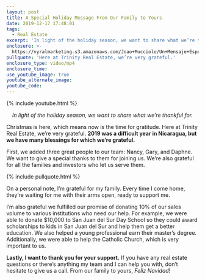 ```yaml
---
layout: post
title: A Special Holiday Message From Our Family to Yours
date: 2019-12-17 17:48:01
tags:
  - Real Estate
excerpt: 'In light of the holiday season, we want to share what we’re thankful for.'
enclosure: >-
  https://vyralmarketing.s3.amazonaws.com/Joao+Mucciolo/Un+Mensaje+Especial+de+Navidad+de+Nuestra+Familia+a+la+Tuya.mp4
pullquote: 'Here at Trinity Real Estate, we’re very grateful.'
enclosure_type: video/mp4
enclosure_time:
use_youtube_image: true
youtube_alternate_image:
youtube_code:
---
```


{% include youtube.html %}

<p style="text-align:center";><em>In light of the holiday season, we want to share what we’re thankful for.</em></p>

Christmas is here, which means now is the time for gratitude. Here at Trinity Real Estate, we’re very grateful. **2019 was a difficult year in Nicaragua, but we have many blessings for which we’re grateful.**

First, we added three great people to our team: Nancy, Gary, and Daphne. We want to give a special thanks to them for joining us. We’re also grateful for all the families and investors who let us serve them.&nbsp;

{% include pullquote.html %}

On a personal note, I’m grateful for my family. Every time I come home, they’re waiting for me with their arms open, ready to support me.&nbsp;

I’m also grateful we fulfilled our promise of donating 10% of our sales volume to various institutions who need our help. For example, we were able to donate $10,000 to San Juan del Sur Day School so they could award scholarships to kids in San Juan del Sur and help them get a better education. We also helped a young professional earn their master’s degree. Additionally, we were able to help the Catholic Church, which is very important to us.&nbsp;

**Lastly, I want to thank you for your support.** If you have any real estate questions or there’s anything my team and I can help you with, don’t hesitate to give us a call. From our family to yours, *Feliz Navidad*\!